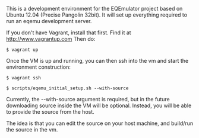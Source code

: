 
This is a development environment for the EQEmulator project based on Ubuntu 12.04 (Precise Pangolin 32bit). It will set up everything required to run an eqemu development server.

If you don't have Vagrant, install that first. Find it at http://www.vagrantup.com
Then do:

    $ vagrant up

Once the VM is up and running, you can then ssh into the vm and start the environment construction:

    $ vagrant ssh
    
    $ scripts/eqemu_initial_setup.sh --with-source

Currently, the --with-source argument is required, but in the future downloading source inside the VM will be optional. Instead, you will be able to provide the source from the host.

The idea is that you can edit the source on your host machine, and build/run the source in the vm.

